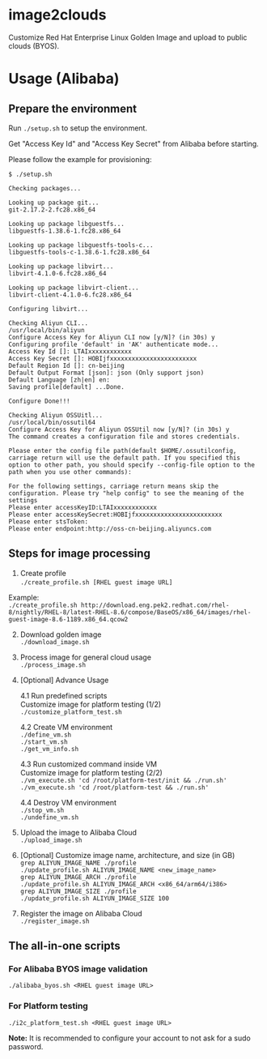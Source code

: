 # image2clouds
Customize Red Hat Enterprise Linux Golden Image and upload to public clouds (BYOS).  

# Usage (Alibaba)

## Prepare the environment
Run `./setup.sh` to setup the environment.

Get "Access Key Id" and "Access Key Secret" from Alibaba before starting.

Please follow the example for provisioning:  

```
$ ./setup.sh 

Checking packages...

Looking up package git...
git-2.17.2-2.fc28.x86_64

Looking up package libguestfs...
libguestfs-1.38.6-1.fc28.x86_64

Looking up package libguestfs-tools-c...
libguestfs-tools-c-1.38.6-1.fc28.x86_64

Looking up package libvirt...
libvirt-4.1.0-6.fc28.x86_64

Looking up package libvirt-client...
libvirt-client-4.1.0-6.fc28.x86_64

Configuring libvirt...

Checking Aliyun CLI...
/usr/local/bin/aliyun
Configure Access Key for Aliyun CLI now [y/N]? (in 30s) y
Configuring profile 'default' in 'AK' authenticate mode...
Access Key Id []: LTAIxxxxxxxxxxxx
Access Key Secret []: HOBIjfxxxxxxxxxxxxxxxxxxxxxxxx
Default Region Id []: cn-beijing
Default Output Format [json]: json (Only support json)
Default Language [zh|en] en: 
Saving profile[default] ...Done.

Configure Done!!!

Checking Aliyun OSSUitl...
/usr/local/bin/ossutil64
Configure Access Key for Aliyun OSSUtil now [y/N]? (in 30s) y
The command creates a configuration file and stores credentials.

Please enter the config file path(default $HOME/.ossutilconfig, carriage return will use the default path. If you specified this option to other path, you should specify --config-file option to the path when you use other commands):

For the following settings, carriage return means skip the configuration. Please try "help config" to see the meaning of the settings
Please enter accessKeyID:LTAIxxxxxxxxxxxx
Please enter accessKeySecret:HOBIjfxxxxxxxxxxxxxxxxxxxxxxxx
Please enter stsToken:
Please enter endpoint:http://oss-cn-beijing.aliyuncs.com 
```

## Steps for image processing

1. Create profile  
`./create_profile.sh [RHEL guest image URL]`  

Example:  
`./create_profile.sh http://download.eng.pek2.redhat.com/rhel-8/nightly/RHEL-8/latest-RHEL-8.6/compose/BaseOS/x86_64/images/rhel-guest-image-8.6-1189.x86_64.qcow2`

2. Download golden image  
`./download_image.sh`

3. Process image for general cloud usage  
`./process_image.sh`

4. [Optional] Advance Usage  

    4.1 Run predefined scripts  
    Customize image for platform testing (1/2)  
    `./customize_platform_test.sh`

    4.2 Create VM environment  
    `./define_vm.sh`  
    `./start_vm.sh`  
    `./get_vm_info.sh`  

    4.3 Run customized command inside VM  
    Customize image for platform testing (2/2)  
    `./vm_execute.sh 'cd /root/platform-test/init && ./run.sh'`  
    `./vm_execute.sh 'cd /root/platform-test && ./run.sh'`

    4.4 Destroy VM environment  
    `./stop_vm.sh`  
    `./undefine_vm.sh`

5. Upload the image to Alibaba Cloud  
`./upload_image.sh`

6. [Optional] Customize image name, architecture, and size (in GB)  
`grep ALIYUN_IMAGE_NAME ./profile`  
`./update_profile.sh ALIYUN_IMAGE_NAME <new_image_name>`  
`grep ALIYUN_IMAGE_ARCH ./profile`  
`./update_profile.sh ALIYUN_IMAGE_ARCH <x86_64/arm64/i386>`  
`grep ALIYUN_IMAGE_SIZE ./profile`  
`./update_profile.sh ALIYUN_IMAGE_SIZE 100`

7.  Register the image on Alibaba Cloud  
`./register_image.sh`

## The all-in-one scripts



### For Alibaba BYOS image validation
`./alibaba_byos.sh <RHEL guest image URL>`

### For Platform testing  
`./i2c_platform_test.sh <RHEL guest image URL>`

**Note:** It is recommended to configure your account to not ask for a sudo password.

